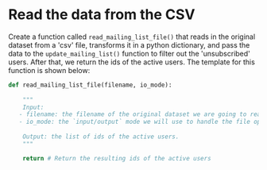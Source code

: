 # Read the data from the CSV
Create a function called `read_mailing_list_file()` that reads in the original dataset from a 'csv' file, transforms it in a python dictionary, and pass the data to the `update_mailing_list()` function to filter out the 'unsubscribed' users. After that, we return the ids of the active users. The template for this function is shown below:

```python
def read_mailing_list_file(filename, io_mode):
   
    """
    Input: 
   - filename: the filename of the original dataset we are going to read the data from.
   - io_mode: the `input/output` mode we will use to handle the file operation.
  
    Output: the list of ids of the active users.
    """

    return # Return the resulting ids of the active users
```